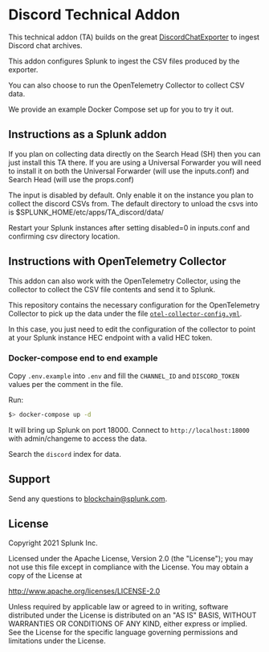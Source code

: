 # Discord Technical Addon

This technical addon (TA) builds on the great [DiscordChatExporter](https://github.com/Tyrrrz/DiscordChatExporter) to ingest Discord chat archives.

This addon configures Splunk to ingest the CSV files produced by the exporter.

You can also choose to run the OpenTelemetry Collector to collect CSV data.

We provide an example Docker Compose set up for you to try it out.

## Instructions as a Splunk addon

If you plan on collecting data directly on the Search Head (SH) then you can just install this TA there.  If you are using a Universal Forwarder you will need to install it on both the Universal Forwarder (will use the inputs.conf) and Search Head (will use the props.conf)

The input is disabled by default.  Only enable it on the instance you plan to collect the discord CSVs from.  The default directory to unload the csvs into is $SPLUNK_HOME/etc/apps/TA_discord/data/

Restart your Splunk instances after setting disabled=0 in inputs.conf and confirming csv directory location.

## Instructions with OpenTelemetry Collector

This addon can also work with the OpenTelemetry Collector, using the collector to collect the CSV file contents and send it to Splunk.

This repository contains the necessary configuration for the OpenTelemetry Collector to pick up the data under the file [`otel-collector-config.yml`](otel-collector-config.yml).

In this case, you just need to edit the configuration of the collector to point at your Splunk instance HEC endpoint with a valid HEC token.

### Docker-compose end to end example

Copy `.env.example` into `.env` and fill the `CHANNEL_ID` and `DISCORD_TOKEN` values per the comment in the file.

Run:
```bash
$> docker-compose up -d
```

It will bring up Splunk on port 18000. Connect to `http://localhost:18000` with admin/changeme to access the data.

Search the `discord` index for data.

## Support

Send any questions to blockchain@splunk.com.

## License

Copyright 2021 Splunk Inc.
 
Licensed under the Apache License, Version 2.0 (the "License");
you may not use this file except in compliance with the License.
You may obtain a copy of the License at
 
http://www.apache.org/licenses/LICENSE-2.0
 
Unless required by applicable law or agreed to in writing, software
distributed under the License is distributed on an "AS IS" BASIS,
WITHOUT WARRANTIES OR CONDITIONS OF ANY KIND, either express or implied.
See the License for the specific language governing permissions and
limitations under the License.

